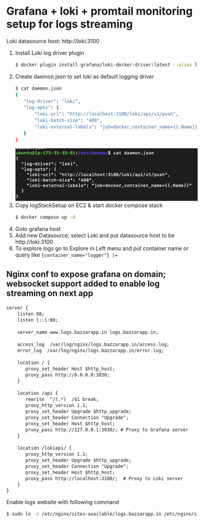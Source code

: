 # Grafana + loki + promtail monitoring setup for logs streaming

Loki datasource host: http://loki:3100

1. Install Loki log driver plugin
    ```bash
    $ docker plugin install grafana/loki-docker-driver:latest --alias loki --grant-all-permissions
    ```
2. Create daemon.json to set loki as default logging driver 
    ```bash
    $ cat daemon.json
    {
       "log-driver": "loki",
       "log-opts": {
           "loki-url": "http://localhost:3100/loki/api/v1/push",
           "loki-batch-size": "400",
           "loki-external-labels": "job=docker,container_name={{.Name}}"
       }
    }
    ```
   ![daemon_json.png](..%2Fdocs%2Fdaemon_json.png)
3. Copy logStackSetup on EC2 & start docker compose stack
    ```bash
    $ docker compose up -d
    ```
4. Goto grafana host 
5. Add new Datasource; select Loki and put datasource host to be http://loki:3100
6. To explore logs go to Explore in Left menu and put container name or query like `{container_name="logger"} |= `

## Nginx conf to expose grafana on domain; websocket support added to enable log streaming on next app
```text
server {
    listen 80;
    listen [::]:80;

    server_name www.logs.bazzarapp.in logs.bazzarapp.in;

    access_log  /var/log/nginx/logs.bazzarapp.in/access.log;
    error_log  /var/log/nginx/logs.bazzarapp.in/error.log;

    location / {
       proxy_set_header Host $http_host;
       proxy_pass http://0.0.0.0:3030;
    }

    location /api {
       rewrite  ^/(.*)  /$1 break;
       proxy_http_version 1.1;
       proxy_set_header Upgrade $http_upgrade;
       proxy_set_header Connection "Upgrade";
       proxy_set_header Host $http_host;
       proxy_pass http://127.0.0.1:3030/; # Proxy to Grafana server
    }

    location /lokiapi/ {
       proxy_http_version 1.1;
       proxy_set_header Upgrade $http_upgrade;
       proxy_set_header Connection "Upgrade";
       proxy_set_header Host $http_host;
       proxy_pass http://localhost:3100/;  # Proxy to Loki server
    }
}
```

Enable logs website with following command
```bash
$ sudo ln -s /etc/nginx/sites-available/logs.bazzarapp.in /etc/nginx/sites-enabled/

```
